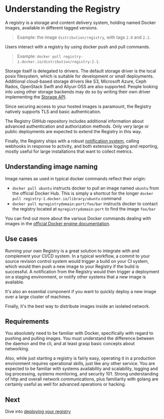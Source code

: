 <!--[metadata]>
+++
title = "Understanding the Registry"
description = "Explains what it is, basic use cases and requirements"
keywords = ["registry, service, images, repository, understand, use cases, requirements"]
[menu.main]
parent="smn_registry"
weight=2
+++
<![end-metadata]-->

# Understanding the Registry

A registry is a storage and content delivery system, holding named Docker images, available in different tagged versions.

  > Example: the image `distribution/registry`, with tags `2.0` and `2.1`.

Users interact with a registry by using docker push and pull commands.

  > Example: `docker pull registry-1.docker.io/distribution/registry:2.1`.

Storage itself is delegated to drivers. The default storage driver is the local posix filesystem, which is suitable for development or small deployments. Additional cloud-based storage drivers like S3, Microsoft Azure, Ceph Rados, OpenStack Swift and Aliyun OSS are also supported. People looking into using other storage backends may do so by writing their own driver implementing the [Storage API](storagedrivers.md).

Since securing access to your hosted images is paramount, the Registry natively supports TLS and basic authentication.

The Registry GitHub repository includes additional information about advanced authentication and authorization methods. Only very large or public deployments are expected to extend the Registry in this way.

Finally, the Registry ships with a robust [notification system](notifications.md), calling webhooks in response to activity, and both extensive logging and reporting, mostly useful for large installations that want to collect metrics.

## Understanding image naming

Image names as used in typical docker commands reflect their origin:

 * `docker pull ubuntu` instructs docker to pull an image named `ubuntu` from the official Docker Hub. This is simply a shortcut for the longer `docker pull registry-1.docker.io/library/ubuntu` command
 * `docker pull myregistrydomain:port/foo/bar` instructs docker to contact the registry located at `myregistrydomain:port` to find the image `foo/bar`

You can find out more about the various Docker commands dealing with images in the [official Docker engine documentation](https://docs.docker.com/reference/commandline/cli/).

## Use cases

Running your own Registry is a great solution to integrate with and complement your CI/CD system. In a typical workflow, a commit to your source revision control system would trigger a build on your CI system, which would then push a new image to your Registry if the build is successful. A notification from the Registry would then trigger a deployment on a staging environment, or notify other systems that a new image is available.

It's also an essential component if you want to quickly deploy a new image over a large cluster of machines.

Finally, it's the best way to distribute images inside an isolated network.

## Requirements

You absolutely need to be familiar with Docker, specifically with regard to pushing and pulling images. You must understand the difference between the daemon and the cli, and at least grasp basic concepts about networking.

Also, while just starting a registry is fairly easy, operating it in a production environment requires operational skills, just like any other service. You are expected to be familiar with systems availability and scalability, logging and log processing, systems monitoring, and security 101. Strong understanding of http and overall network communications, plus familiarity with golang are certainly useful as well for advanced operations or hacking.

## Next

Dive into [deploying your registry](deploying.md)

